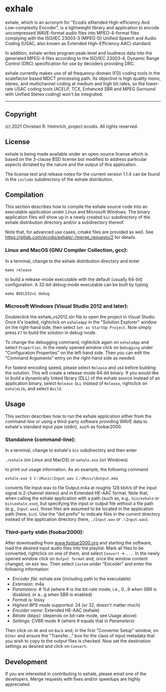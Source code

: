 exhale
======

exhale, which is an acronym for "Ecodis eXtended High-efficiency And
Low-complexity Encoder", is a lightweight library and application to
encode uncompressed WAVE-format audio files into MPEG-4-format files
complying with the ISO/IEC 23003-3 (MPEG-D) Unified Speech and Audio
Coding (USAC, also known as Extended High-Efficiency AAC) standard.

In addition, exhale writes program peak-level and loudness data into
the generated MPEG-4 files according to the ISO/IEC 23003-4, Dynamic
Range Control (DRC) specification for use by decoders providing DRC.

exhale currently makes use of all frequency-domain (FD) coding tools
in the scalefactor based MDCT processing path. Its objective is high
quality mono, stereo, and multichannel coding at medium and high bit
rates, so the lower-rate USAC coding tools (ACELP, TCX, Enhanced SBR
and MPEG Surround with Unified Stereo coding) won't be integrated.

____________________________________________________________________


Copyright
---------

(c) 2021 Christian R. Helmrich, project ecodis. All rights reserved.


License
-------

exhale is being made available under an open-source license which is
based on the 3-clause BSD license but modified to address particular
aspects dictated by the nature and the output of this application.

The license text and release notes for the current version 1.1.4 can
be found in the `include` subdirectory of the exhale distribution.


Compilation
-----------

This section describes how to compile the exhale source code into an
executable application under Linux and Microsoft Windows. The binary
application files will show up in a newly created `bin` subdirectory
of the exhale distribution directory and/or a subdirectory thereof.

Note that, for advanced use cases, cmake files are provided as well.
See https://gitlab.com/ecodis/exhale/-/merge_requests/2 for details.

### Linux and MacOS (GNU Compiler Collection, gcc):

In a terminal, change to the exhale distribution directory and enter

`
make release
`

to build a release-mode executable with the default (usually 64-bit)
configuration. A 32-bit debug-mode executable can be built by typing

`
make BUILD32=1 debug
`

### Microsoft Windows (Visual Studio 2012 and later):

Doubleclick the exhale_vs2012.sln file to open the project in Visual
Studio. Once it's loaded, rightclick on `exhaleApp` in the "Solution
Explorer" window on the right-hand side, then select `Set as StartUp
Project`. Now simply press `F7` to build the solution in debug mode.

To change the debugging command, rightclick again on `exhaleApp` and
select `Properties`. In the newly opened window click on `Debugging`
under "Configuration Properties" on the left-hand side. Then you can
edit the "Command Arguments" entry on the right-hand side as needed.

For fastest encoding speed, please select `Release` and `x64` before
building the solution. This will create a release-mode 64-bit binary.
If you would like to build a dynamically linked library (DLL) of the
exhale source instead of an application binary, select `Release DLL`
instead of `Release`, rightclick on `exhaleLib`, and select `Build`.


Usage
-----

This section describes how to run the exhale application either from
the command-line or using a third-party software providing WAVE data
to exhale's standard input pipe (stdin), such as foobar2000.

### Standalone (command-line):

In a terminal, change to exhale's `bin` subdirectory and then enter

`./exhale` (on Linux and MacOS) or `exhale.exe` (on Windows)

to print out usage information. As an example, the following command

`exhale.exe 5 C:\Music\Input.wav C:\Music\Output.m4a`

converts file Input.wav to file Output.m4a at roughly 128 kbit/s (if
the input signal is 2-channel stereo) and in Extended HE-AAC format.
Note that, when calling the exhale application with a path (such as,
e.g., `bin/exhale` or `bin\exhale.exe`), but specifying the input or
output file without a file path (e.g., `Input.wav`), those files are
assumed to be located in the application path (here, `bin`). Use the
"dot prefix" to indicate files in the *current* directory instead of
the application directory (here, `./Input.wav` or `.\Input.wav`).


### Third-party stdin (foobar2000):

After downloading from www.foobar2000.org and starting the software,
load the desired input audio files into the playlist. Mark all files
to be converted, rightclick on one of them, and select `Convert` ->
`...`. In the newly opened window click on `Output format` and, once
the window content changed, on `Add New`. Then select `Custom` under
"Encoder" and enter the following information:

- *Encoder file:* exhale.exe (including path to the executable)
- *Extension:* m4a
- *Parameters:* # %d (where # is the bit-rate mode, i.e., 0...9 when
                      SBR is disabled, or a...g when SBR is enabled)
- *Format is:* lossy
- *Highest BPS mode supported:* 24 (or 32, doesn't matter much)
- *Encoder name:* Extended HE-AAC (exhale)
- *Bitrate (kbps):* (depends on bit-rate mode, see Usage above)
- *Settings:* CVBR mode # (where # equals that in *Parameters*)

Then click on `OK` and on `Back` and, in the first "Converter Setup"
window, on `Other` and ensure the "Transfer..." box for the class of
input metadata that you wish to copy to the output files is checked.
Now set the destination settings as desired and click on `Convert`.


Development
-----------

If you are interested in contributing to exhale, please email one of
the developers. Merge requests with fixes and/or speedups are highly
appreciated.

